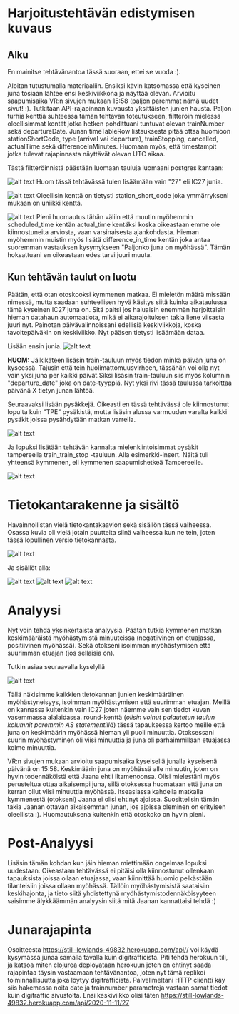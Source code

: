 # Harjoitustehtävän edistymisen kuvaus

## Alku
En mainitse tehtävänantoa tässä suoraan, ettei se vuoda :).

Aloitan tutustumalla materiaaliin. Ensiksi kävin katsomassa että kyseinen juna tosiaan lähtee ensi keskiviikkona ja näyttää olevan.
Arvioitu saapumisaika VR:n sivujen mukaan 15:58 (paljon paremmat nämä uudet sivut! :).
Tutkitaan API-rajapinnan kuvausta yksittäisten junien hausta. Paljon turhia kenttiä suhteessa tämän tehtävän toteutukseen, filtteröin mielessä oleellisimmat kentät
jotka hetken pohdittuani tuntuvat olevan trainNumber sekä departureDate. Junan timeTableRow listauksesta pitää ottaa huomioon stationShortCode, type (arrival vai departure), trainStopping, cancelled, actualTime sekä differenceInMinutes. Huomaan myös, että timestampit jotka tulevat rajapinnasta näyttävät olevan UTC aikaa.

Tästä filtteröinnistä päästään luomaan tauluja luomaani postgres kantaan:

![alt text](https://github.com/Konnila/harkkis/blob/main/creata_table_train.PNG "Create train")
Huom tässä tehtävässä tulen lisäämään vain "27" eli IC27 junia.

![alt text](https://github.com/Konnila/harkkis/blob/main/create_table_stop.PNG "Create train stop")
Oleellisin kenttä on tietysti station_short_code joka ymmärrykseni mukaan on uniikki kenttä.

![alt text](https://github.com/Konnila/harkkis/blob/main/create_table_train_train_stop.PNG "Create connecting table")
Pieni huomautus tähän väliin että muutin myöhemmin scheduled_time kentän actual_time kentäksi koska oikeastaan emme ole kiinnostuneita arviosta, vaan varsinaisesta ajankohdasta.
Hieman myöhemmin muistin myös lisätä difference_in_time kentän joka antaa suoremman vastauksen kysymykseen "Paljonko juna on myöhässä". Tämän hoksattuani en oikeastaan edes tarvi juuri muuta.

## Kun tehtävän taulut on luotu

Päätän, että otan otoskooksi kymmenen matkaa. Ei mieletön määrä missään nimessä, mutta saadaan suhteellisen hyvä käsitys siitä kuinka aikataulussa tämä kyseinen IC27 juna on. Sitä paitsi jos haluaisin enemmän harjoittaisin hieman datahaun automaatiota, mikä ei aikarajoituksen takia liene viisasta juuri nyt. Painotan päivävalinnoissani edellisiä keskiviikkoja, koska tavoitepäiväkin on keskiviikko.
Nyt pääsen tietysti lisäämään dataa. 

Lisään ensin junia.
![alt text](https://github.com/Konnila/harkkis/blob/main/insert_train.PNG "Insert trains")

**HUOM:** Jälkikäteen lisäsin train-tauluun myös tiedon minkä päivän juna on kyseessä. Tajusin että tein huolimattomuusvirheen, tässähän voi olla nyt vain yksi juna per kaikki päivät.Siksi lisäsin train-tauluun siis myös kolumnin "departure_date" joka on date-tyyppiä. Nyt yksi rivi tässä taulussa tarkoittaa päivänä X tietyn junan lähtöä.

Seuraavaksi lisään pysäkkejä. Oikeasti en tässä tehtävässä ole kiinnostunut lopulta kuin "TPE" pysäkistä, mutta lisäsin alussa varmuuden varalta kaikki pysäkit joissa pysähdytään matkan varrella.

![alt text](https://github.com/Konnila/harkkis/blob/main/insert_stops.PNG "Insert stops")

Ja lopuksi lisätään tehtävän kannalta mielenkiintoisimmat pysäkit tampereella train_train_stop -tauluun.
Alla esimerkki-insert. Näitä tuli yhteensä kymmenen, eli kymmenen saapumishetkeä Tampereelle. 

![alt text](https://github.com/Konnila/harkkis/blob/main/insert_train_train_stops.PNG "Insert stops")

# Tietokantarakenne ja sisältö

Havainnollistan vielä tietokantakaavion sekä sisällön tässä vaiheessa. Osassa kuvia oli vielä jotain puutteita siinä vaiheessa kun ne tein, joten tässä lopullinen versio tietokannasta.

![alt text](https://github.com/Konnila/harkkis/blob/main/diagram_db.PNG "Db Diagram")

Ja sisällöt alla:

![alt text](https://github.com/Konnila/harkkis/blob/main/analysis_table_train.PNG "")
![alt text](https://github.com/Konnila/harkkis/blob/main/analysis_table_train_stop.PNG "")
![alt text](https://github.com/Konnila/harkkis/blob/main/analysis_train_train_stop.PNG "")

# Analyysi

Nyt voin tehdä yksinkertaista analyysiä. Päätän tutkia kymmenen matkan keskimääräistä myöhästymistä minuuteissa (negatiivinen on etuajassa, positiivinen myöhässä). Sekä otokseni isoimman myöhästymisen että suurimman etuajan (jos sellaisia on).

Tutkin asiaa seuraavalla kyselyllä

![alt text](https://github.com/Konnila/harkkis/blob/main/SQL_analysis3.PNG "")

Tällä näkisimme kaikkien tietokannan junien keskimääräinen myöhästyneisyys, isoimman myöhästymisen että suurimman etuajan. Meillä on kannassa kuitenkin vain IC27 joten näemme vain sen tiedot kuvan vasemmassa alalaidassa. round-kenttä (*olisin voinut palautetun taulun kolumnit paremmin AS statementillä*) tässä tapauksessa kertoo meille että juna on keskimäärin myöhässä hieman yli puoli minuuttia. Otoksessani suurin myöhästyminen oli viisi minuuttia ja juna oli parhaimmillaan etuajassa kolme minuuttia.

VR:n sivujen mukaan arvioitu saapumisaika kyseisellä junalla kyseisenä päivänä on 15:58. Keskimäärin juna on myöhässä alle minuutin, joten on hyvin todennäköistä että Jaana ehtii iltamenoonsa. Olisi mielestäni myös perusteltua ottaa aikaisempi juna, sillä otoksessa huomataan että juna on kerran ollut viisi minuuttia myöhässä. Itseasiassa kahdella matkalla kymmenestä (otokseni) Jaana ei olisi ehtinyt ajoissa. Suosittelisin tämän takia Jaanan ottavan aikaisemman junan, jos ajoissa oleminen on erityisen oleellista :).
Huomautuksena kuitenkin että otoskoko on hyvin pieni.

# Post-Analyysi

Lisäsin tämän kohdan kun jäin hieman miettimään ongelmaa lopuksi uudestaan. Oikeastaan tehtävässä ei pitäisi olla kiinnostunut ollenkaan tapauksista joissa ollaan etuajassa,
vaan kiinnittää huomio pelkästään tilanteisiin joissa ollaan myöhässä. Tällöin myöhästymisistä saataisiin keskihajonta, ja tieto siitä yhdistettynä myöhästymistodennäköisyyteen saisimme älykkäämmän analyysin siitä mitä Jaanan kannattaisi tehdä :)

# Junarajapinta

Osoitteesta https://still-lowlands-49832.herokuapp.com/api/<date>/<trainNumber> voi käydä kysymässä junaa samalla tavalla kuin digitrafficista. Piti tehdä herokuun tili, ja katsoa miten clojurea deployataan herokuun joten en ehtinyt saada rajapintaa täysin vastaamaan tehtävänantoa, joten nyt tämä replikoi toiminnallisuutta joka löytyy digitrafficista. Palvelimeltani HTTP clientti käy siis hakemassa noita date ja trainnumber parametreja vastaan samat tiedot kuin digitraffic sivustolta. Ensi keskiviikko olisi täten https://still-lowlands-49832.herokuapp.com/api/2020-11-11/27


